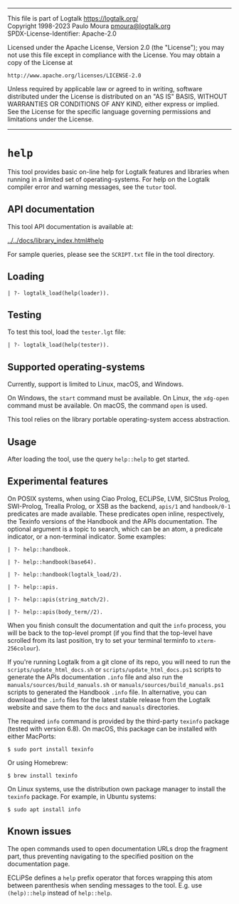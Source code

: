 ________________________________________________________________________

This file is part of Logtalk <https://logtalk.org/>  
Copyright 1998-2023 Paulo Moura <pmoura@logtalk.org>  
SPDX-License-Identifier: Apache-2.0

Licensed under the Apache License, Version 2.0 (the "License");
you may not use this file except in compliance with the License.
You may obtain a copy of the License at

    http://www.apache.org/licenses/LICENSE-2.0

Unless required by applicable law or agreed to in writing, software
distributed under the License is distributed on an "AS IS" BASIS,
WITHOUT WARRANTIES OR CONDITIONS OF ANY KIND, either express or implied.
See the License for the specific language governing permissions and
limitations under the License.
________________________________________________________________________


`help`
======

This tool provides basic on-line help for Logtalk features and libraries
when running in a limited set of operating-systems. For help on the
Logtalk compiler error and warning messages, see the `tutor` tool.


API documentation
-----------------

This tool API documentation is available at:

[../../docs/library_index.html#help](../../docs/library_index.html#help)

For sample queries, please see the `SCRIPT.txt` file in the tool directory.


Loading
-------

	| ?- logtalk_load(help(loader)).


Testing
-------

To test this tool, load the `tester.lgt` file:

	| ?- logtalk_load(help(tester)).


Supported operating-systems
---------------------------

Currently, support is limited to Linux, macOS, and Windows.

On Windows, the `start` command must be available. On Linux, the `xdg-open`
command must be available. On macOS, the command `open` is used.

This tool relies on the library portable operating-system access abstraction.

Usage
-----

After loading the tool, use the query `help::help` to get started.

Experimental features
---------------------

On POSIX systems, when using Ciao Prolog, ECLiPSe, LVM, SICStus Prolog,
SWI-Prolog, Trealla Prolog, or XSB as the backend, `apis/1` and `handbook/0-1`
predicates are made available. These predicates open inline, respectively,
the Texinfo versions of the Handbook and the APIs documentation. The optional
argument is a topic to search, which can be an atom, a predicate indicator,
or a non-terminal indicator. Some examples:

	| ?- help::handbook.

	| ?- help::handbook(base64).

	| ?- help::handbook(logtalk_load/2).

	| ?- help::apis.

	| ?- help::apis(string_match/2).

	| ?- help::apis(body_term//2).

When you finish consult the documentation and quit the `info` process,
you will be back to the top-level prompt (if you find that the top-level
have scrolled from its last position, try to set your terminal terminfo
to `xterm-256colour`).

If you're running Logtalk from a git clone of its repo, you will need to
run the `scripts/update_html_docs.sh` or `scripts/update_html_docs.ps1`
scripts to generate the APIs documentation `.info` file and also run the
`manuals/sources/build_manuals.sh` or `manuals/sources/build_manuals.ps1`
scripts to generated the Handbook `.info` file. In alternative, you can
download the `.info` files for the latest stable release from the Logtalk
website and save them to the `docs` and `manuals` directories.

The required `info` command is provided by the third-party `texinfo` package
(tested with version 6.8). On macOS, this package can be installed with
either MacPorts:

	$ sudo port install texinfo

Or using Homebrew:

	$ brew install texinfo

On Linux systems, use the distribution own package manager to install the
`texinfo` package. For example, in Ubuntu systems:

	$ sudo apt install info

Known issues
------------

The open commands used to open documentation URLs drop the fragment part, thus
preventing navigating to the specified position on the documentation page.

ECLiPSe defines a `help` prefix operator that forces wrapping this atom between
parenthesis when sending messages to the tool. E.g. use `(help)::help` instead
of `help::help`.
